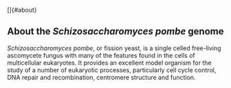 []{#about}

About the *Schizosaccharomyces pombe* genome
--------------------------------------------

*Schizosaccharomyces pombe*, or fission yeast, is a single celled
free-living ascomycete fungus with many of the features found in the
cells of multicellular eukaryotes. It provides an excellent model
organism for the study of a number of eukaryotic processes, particularly
cell cycle control, DNA repair and recombination, centromere structure
and function.
